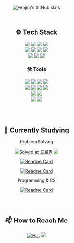 <div align="center">

  ![yeojinj's GitHub stats](https://github-readme-stats.vercel.app/api?username=yeojinj&show_icons=true&theme=gruvbox&count_private=true)  

  <br>

  ## ⚙ Tech Stack  
    
  <img src="https://img.shields.io/badge/Java-007396?style=flat-square&logo=Java&logoColor=white"/></a>
  <img src="https://img.shields.io/badge/C-A8B9CC?style=flat-square&logo=C&logoColor=white"/></a>
  <img src="https://img.shields.io/badge/C++-00599C?style=flat-square&logo=C%2B%2B&logoColor=white"/></a>
  <img src="https://img.shields.io/badge/Python-3776AB?style=flat-square&logo=Python&logoColor=white"/></a>  
  <img src="https://img.shields.io/badge/HTML-E34F26?style=flat-square&logo=HTML5&logoColor=white"/></a>
  <img src="https://img.shields.io/badge/CSS-1572B6?style=flat-square&logo=CSS3&logoColor=white"/></a>
  <img src="https://img.shields.io/badge/JavaScript-F7DF1E?style=flat-square&logo=JavaScript&logoColor=white"/></a>
  <img src="https://img.shields.io/badge/Vue.js-4FC08D?style=flat-square&logo=Vue.js&logoColor=white"/></a>  
  <img src="https://img.shields.io/badge/Spring-6DB33F?style=flat-square&logo=Spring&logoColor=white"/></a>
  <img src="https://img.shields.io/badge/MyBatis-000000?style=flat-square&logo=MyBatis&logoColor=white"/></a>
  <img src="https://img.shields.io/badge/MySQL-4479A1?style=flat-square&logo=MySQL&logoColor=white"/></a>  
  
  ### 🛠 Tools
  <img src="https://img.shields.io/badge/Visual Studio-5C2D91?style=flat-square&logo=Visual Studio&logoColor=white"/></a>
  <img src="https://img.shields.io/badge/Eclipse-2C2255?style=flat-square&logo=Eclipse IDE&logoColor=white"/></a>
  <img src="https://img.shields.io/badge/Anaconda-44A833?style=flat-square&logo=Anaconda&logoColor=white"/></a>
  <img src="https://img.shields.io/badge/PyCharm-000000?style=flat-square&logo=PyCharm&logoColor=white"/></a>  
  <img src="https://img.shields.io/badge/Visual Studio Code-007ACC?style=flat-square&logo=Visual Studio Code&logoColor=white"/></a>
  <img src="https://img.shields.io/badge/Apache Tomcat-F8DC75?style=flat-square&logo=Apache Tomcat&logoColor=white"/></a>
  <img src="https://img.shields.io/badge/Android Studio-3DDC84?style=flat-square&logo=Android Studio&logoColor=white"/></a>
  <img src="https://img.shields.io/badge/Unity-000000?style=flat-square&logo=Unity&logoColor=white"/></a>  
  <img src="https://img.shields.io/badge/Ubuntu-E95420?style=flat-square&logo=Ubuntu&logoColor=white"/></a>
  <img src="https://img.shields.io/badge/VirtualBox-183A61?style=flat-square&logo=VirtualBox&logoColor=white"/></a>  
  <img src="https://img.shields.io/badge/Notion-000000?style=flat-square&logo=Notion&logoColor=white"/></a>
  <img src="https://img.shields.io/badge/Figma-F24E1E?style=flat-square&logo=Figma&logoColor=white"/></a>

  <br></br>

  ## 🌱 Currently Studying

  Problem Solving  
  
  [![Solved.ac
  프로필](http://mazassumnida.wtf/api/v2/generate_badge?boj=xxxjyng)](https://solved.ac/xxxjyng)
  <img src="http://mazandi.herokuapp.com/api?handle=xxxjyng&theme=dark"/>  
  
  [![Readme Card](https://github-readme-stats.vercel.app/api/pin/?username=yeojinj&repo=problem-solving)](https://github.com/yeojinj/problem-solving)
  
  [![Readme Card](https://github-readme-stats.vercel.app/api/pin/?username=yeojinj&repo=ssafy-algorithm-study)](https://github.com/yeojinj/ssafy-algorithm-study)
  
  Programming & CS
  
  [![Readme Card](https://github-readme-stats.vercel.app/api/pin/?username=yeojinj&repo=today-i-learned)](https://github.com/yeojinj/today-i-learned)

  <br></br>

  ## 📫 How to Reach Me 
  [![Hits](https://hits.seeyoufarm.com/api/count/incr/badge.svg?url=https%3A%2F%2Fgithub.com%2Fyeojinj&count_bg=%23000000&title_bg=%23000000&icon=github.svg&icon_color=%23E7E7E7&title=GitHub&edge_flat=false)](https://hits.seeyoufarm.com)
  <a href="mailto:yogurt05j@gmail.com"><img src="https://img.shields.io/badge/Gmail-EA4335?style=flat-square&logo=Gmail&logoColor=white"/></a>

  <br></br>

</div>

<!--
  **Hi there 👋**  
**YGitHub-1/YGitHub-1** is a ✨ _special_ ✨ repository because its `README.md` (this file) appears on your GitHub profile.

Here are some ideas to get you started:

- 🔭 I’m currently working on ...
- 🌱 I’m currently learning ...
- 👯 I’m looking to collaborate on ...
- 🤔 I’m looking for help with ...
- 💬 Ask me about ...
- 📫 How to reach me: ...
- 😄 Pronouns: ...
- ⚡ Fun fact: ...

  **Using**  
  <img src="https://img.shields.io/badge/Eclipse-2C2255?style=flat-square&logo=Eclipse IDE&logoColor=white"/></a>
  <img src="https://img.shields.io/badge/Tomcat-F8DC75?style=flat-square&logo=Apache Tomcat&logoColor=white"/></a>
  <img src="https://img.shields.io/badge/Visual Studio-5C2D91?style=flat-square&logo=Visual Studio&logoColor=white"/></a>
  <img src="https://img.shields.io/badge/Anaconda-44A833?style=flat-square&logo=Anaconda&logoColor=white"/></a>
  
    <img src="https://img.shields.io/badge/Bootstrap-7952B3?style=flat-square&logo=Bootstrap&logoColor=white"/></a>

![Footer](https://capsule-render.vercel.app/api?type=waving&color=auto&height=200&section=footer)

-->
